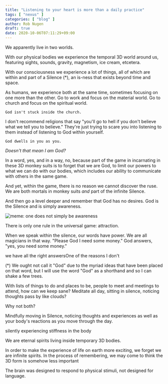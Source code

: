 ```yaml
---
title: "Listening to your heart is more than a daily practice"
tags: [ "nexus" ]
categories: [ "blog" ]
author: Rob Nugen
draft: true
date: 2020-10-06T07:11:29+09:00
---
```


We apparently live in two worlds.

With our physical bodies we
experience the temporal 3D world around us, featuring sights, sounds,
gravity, magnetism, ice cream, etcetera.

With our consciousness we experience a lot of things, all of which are
within and part of a Silence (*), an is-ness that exists beyond time and
space.

As humans, we experience both at the same time, sometimes focusing on
one more than the other.  Go to work and focus on the material world.
Go to church and focus on the spiritual world.

    God isn't stuck inside the church.

I don't recommend religions that say "you'll go to hell if you don't
believe what we tell you to believe."  They're just trying to scare
you into listening to them instead of listening to God within
yourself.

    God dwells in you as you.

*Doesn't that mean I am God?*

In a word, yes, and in a way, no, because part of the game in
incarnating in these 3D monkey suits is to forget that we are God, to
limit our powers to what we can do with our bodies, which includes our
ability to communicate with others in the same game.

And yet, within the game, there is no reason we cannot discover the
ruse.  We are both mortals in monkey suits *and* part of the infinite
Silence.

And then go a level deeper and remember that God has no desires.  God
is the Silence and is simply awareness.


![meme: one does not simply be awareness](//b.robnugen.com/blog/2020/2020_oct_06_one_does_not_simply_be_awareness.jpg)

There is only one rule in the universal game: attraction.

When we speak within the silence, our words have power.  We are all
magicians in that way.  "Please God I need some money."  God answers,
"yes, you need some money."



we have all the right answersOne of the reasons I don't


(*) We ought not call it "God" due to the myriad ideas that
have been placed on that word, but I will use the word "God" as a
shorthand and so I can shake a few trees.


With lists of things to do and places to be, people to meet and
meetings to attend, how can we keep sane?  Meditate all day, sitting
in silence, noticing thoughts pass by like clouds?

Why not both?

Mindfully moving in Silence, noticing thoughts and experiences as well
as your body's reactions as you move through the day.

silently
experiencing stiffness in the body 


We are eternal spirits living inside temporary 3D bodies.

In order to make the experience of life on earth more exciting, we
forget we are infinite spirits.  In the process of remembering, we may
come to think the 3D form is somehow less important




The brain was designed to respond to physical stimuli, not designed
for language.
